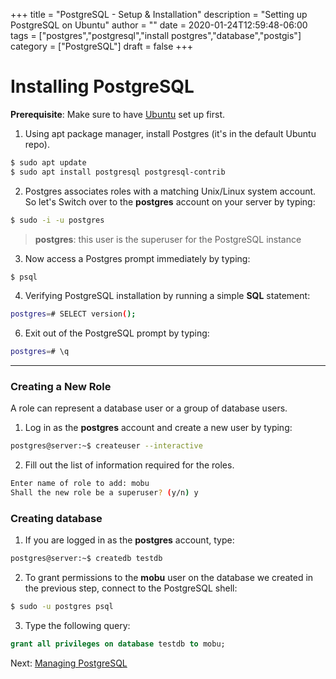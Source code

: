 
+++
title = "PostgreSQL - Setup & Installation"
description = "Setting up PostgreSQL on Ubuntu"
author = ""
date = 2020-01-24T12:59:48-06:00
tags = ["postgres","postgresql","install postgres","database","postgis"]
category = ["PostgreSQL"]
draft = false
+++
# Installing PostgreSQL
**Prerequisite**: Make sure to have [Ubuntu](https://www.digitalocean.com/community/tutorials/initial-server-setup-with-ubuntu-18-04) set up first.

1. Using apt package manager, install Postgres (it's in the default Ubuntu repo).

```bash
$ sudo apt update
$ sudo apt install postgresql postgresql-contrib
```
	
2. Postgres associates roles with a matching Unix/Linux system account. So let's Switch over to the **postgres** account on your server by typing:

```bash
$ sudo -i -u postgres
```
> **postgres**: this user is the superuser for the PostgreSQL instance
	
3. Now access a Postgres prompt immediately by typing:

```bash
$ psql
```

4. Verifying PostgreSQL installation by running a simple **SQL** statement:

```bash
postgres=# SELECT version();
```
	
6. Exit out of the PostgreSQL prompt by typing:

```bash
postgres=# \q
```
---
### Creating a New Role
A role can represent a database user or a group of database users.
1. Log in as the **postgres** account and create a new user by typing:
```bash 
postgres@server:~$ createuser --interactive
```
2. Fill out the list of information required for the roles.
```bash
Enter name of role to add: mobu
Shall the new role be a superuser? (y/n) y
```
### Creating database
1. If you are logged in as the **postgres** account, type:
```bash
postgres@server:~$ createdb testdb
```
2. To grant permissions to the **mobu** user on the database we created in the previous step, connect to the PostgreSQL shell:
```bash
$ sudo -u postgres psql
```
3. Type the following query:
```sql
grant all privileges on database testdb to mobu;
```

Next: [Managing PostgreSQL](/2020/01/24/postgres_management/)